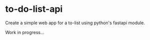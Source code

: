 # to-do-list-api
Create a simple web app for a to-list using python's fastapi module.

Work in progress...
